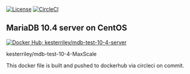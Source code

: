 [![License](https://img.shields.io/badge/License-Apache%202.0-blue.svg)](https://opensource.org/licenses/Apache-2.0)
[![CircleCI](https://circleci.com/gh/kesterriley/maxscale-server-dockerfile.svg?style=shield)](https://circleci.com/gh/kesterriley/maxscale-server-dockerfile)


## MariaDB 10.4 server on CentOS

[![Docker Hub; kesterriley/mdb-test-10-4-server](https://images.microbadger.com/badges/image/nimmis/alpine-mariadb.svg)](https://hub.docker.com/repository/docker/kesterriley/mdb-test-10-4-server)

kesterriley/mdb-test-10-4-MaxScale

This docker file is built and pushed to dockerhub via circleci on commit.
